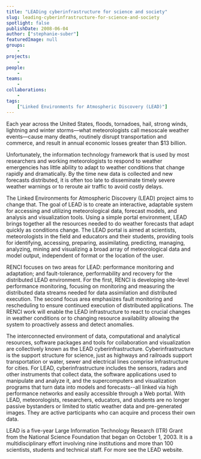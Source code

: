```yaml
---
title: "LEADing cyberinfrastructure for science and society"
slug: leading-cyberinfrastructure-for-science-and-society
spotlight: false
publishDate: 2008-06-04
author: ["stephanie-suber"]
featuredImage: null
groups:
    - 
projects:
    - 
people:
    - 
teams: 
    - 
collaborations:
    - 
tags:
    ["Linked Environments for Atmospheric Discovery (LEAD)"]
---
```

Each year across the United States, floods, tornadoes, hail, strong winds, lightning and winter storms—what meteorologists call mesoscale weather events—cause many deaths, routinely disrupt transportation and commerce, and result in annual economic losses greater than $13 billion. <!--more-->

Unfortunately, the information technology framework that is used by most researchers and working meteorologists to respond to weather emergencies has little ability to adapt to weather conditions that change rapidly and dramatically. By the time new data is collected and new forecasts distributed, it is often too late to disseminate timely severe weather warnings or to reroute air traffic to avoid costly delays.

The Linked Environments for Atmospheric Discovery (LEAD) project aims to change that. The goal of LEAD is to create an interactive, adaptable system for accessing and utilizing meteorological data, forecast models, and analysis and visualization tools. Using a simple portal environment, LEAD brings together all the resources needed to do weather forecasts that adapt quickly as conditions change. The LEAD portal is aimed at scientists, meteorologists in the field and educators and their students, providing tools for identifying, accessing, preparing, assimilating, predicting, managing, analyzing, mining and visualizing a broad array of meteorological data and model output, independent of format or the location of the user.

RENCI focuses on two areas for LEAD: performance monitoring and adaptation; and fault-tolerance, performability and recovery for the distributed LEAD environment. For the first, RENCI is developing site-level performance monitoring, focusing on monitoring and measuring the distributed data streams needed for data assimilation and distributed execution. The second focus area emphasizes fault monitoring and rescheduling to ensure continued execution of distributed applications. The RENCI work will enable the LEAD infrastructure to react to crucial changes in weather conditions or to changing resource availability allowing the system to proactively assess and detect anomalies.

The interconnected environment of data, computational and analytical resources, software packages and tools for collaboration and visualization are collectively known as the LEAD cyberinfrastructure. Cyberinfrastructure is the support structure for science, just as highways and railroads support transportation or water, sewer and electrical lines comprise infrastructure for cities. For LEAD, cyberinfrastructure includes the sensors, radars and other instruments that collect data, the software applications used to manipulate and analyze it, and the supercomputers and visualization programs that turn data into models and forecasts--all linked via high performance networks and easily accessible through a Web portal. With LEAD, meteorologists, researchers, educators, and students are no longer passive bystanders or limited to static weather data and pre-generated images. They are active participants who can acquire and process their own data.

LEAD is a five-year Large Information Technology Research (ITR) Grant from the National Science Foundation that began on October 1, 2003. It is a multidisciplinary effort involving nine institutions and more than 100 scientists, students and technical staff. For more see the LEAD website.
